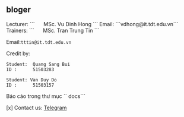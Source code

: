 ## bloger

<Comming soon >
Lecturer:
```
     MSc. Vu Dinh Hong 
```
Email: ```vdhong@it.tdt.edu.vn```
Trainers:
```
     MSc. Tran Trung Tin 
```

Email:```tttin@it.tdt.edu.vn```

Credit by: 
```angular2html
Student:  Quang Sang Bui
ID :      51503283

Student: Van Duy Do
ID :      51503157
```
Báo cáo trong thư mục `` docs```

[x] Contact us: [Telegram](https://t.me/duyhenryer)
